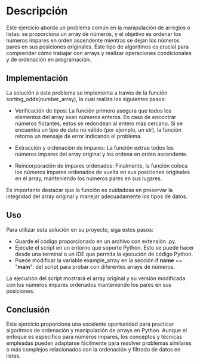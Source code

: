 # Descripción

Este ejercicio aborda un problema común en la manipulación de arreglos o listas: se proporciona un array de números, y el objetivo es ordenar los números impares en orden ascendente mientras se dejan los números pares en sus posiciones originales. Este tipo de algoritmos es crucial para comprender cómo trabajar con arrays y realizar operaciones condicionales y de ordenación en programación.

## Implementación

La solución a este problema se implementa a través de la función sorting_odds(number_array), la cual realiza los siguientes pasos:

* Verificación de tipos: La función primero asegura que todos los elementos del array sean números enteros. En caso de encontrar números flotantes, estos se redondean al entero más cercano. Si se encuentra un tipo de dato no válido (por ejemplo, un str), la función retorna un mensaje de error indicando el problema.

* Extracción y ordenación de impares: La función extrae todos los números impares del array original y los ordena en orden ascendente.

* Reincorporación de impares ordenados: Finalmente, la función coloca los números impares ordenados de vuelta en sus posiciones originales en el array, manteniendo los números pares en sus lugares.

Es importante destacar que la función es cuidadosa en preservar la integridad del array original y manejar adecuadamente los tipos de datos.

## Uso

Para utilizar esta solución en su proyecto, siga estos pasos:

* Guarde el código proporcionado en un archivo con extensión .py.
* Ejecute el script en un entorno que soporte Python. Esto se puede hacer desde una terminal o un IDE que permita la ejecución de código Python.
* Puede modificar la variable example_array en la sección if __name__ == "__main__": del script para probar con diferentes arrays de números.

La ejecución del script mostrará el array original y su versión modificada con los números impares ordenados manteniendo los pares en sus posiciones.

## Conclusión

Este ejercicio proporciona una excelente oportunidad para practicar algoritmos de ordenación y manipulación de arrays en Python. Aunque el enfoque es específico para números impares, los conceptos y técnicas empleadas pueden adaptarse fácilmente para resolver problemas similares o más complejos relacionados con la ordenación y filtrado de datos en listas.
